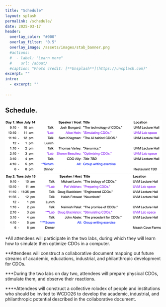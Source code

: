 ```yaml
---
title: "Schedule"
layout: splash
permalink: /schedule/
date: 2025-03-17
header:
  overlay_color: "#000"
  overlay_filter: "0.5"
  overlay_image: /assets/images/stab_banner.png
  #actions:
  #  - label: "Learn more"
  #    url: /about/
  #caption: "Photo credit: [**Unsplash**](https://unsplash.com)"
excerpt: ""
intro:
  - excerpt: ""

---
```

Schedule.
---

<img src="/assets/images/Day1.png" alt="day 1">

<img src="/assets/images/Day2.png" alt="day 2">

*All attendees will participate in the two labs, during which they will learn how to simulate then optimize CDOs in a computer.

**Attendees will construct a collaborative document mapping out future streams of academic, educations, industrial, and philanthropic development for CDOs.

***During the two labs on day two, attendees will prepare physical CDOs, stimulate them, and observe their reactions.

\*\*\*\*Attendees will construct a collective rolodex of people and institutions who should be invited to WCDO26 to develop the academic, industrial, and philanthropic potential described in the collaborative document.
